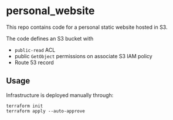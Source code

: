 # personal_website

This repo contains code for a personal static website hosted in S3.

The code defines an S3 bucket with
* `public-read` ACL
* public `GetObject` permissions on associate S3 IAM policy
* Route 53 record

## Usage

Infrastructure is deployed manually through:
```
terraform init
terraform apply --auto-approve
```
